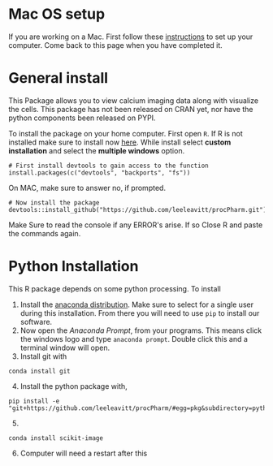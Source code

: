 
# Mac OS setup
If you are working on a Mac. First follow these [instructions](./extras/procPharm_MacOS_setup.md) to set up your computer. Come back to this page when you have completed it.


# General install
This Package allows you to view calcium imaging data along with visualize the cells. This package has not been released on CRAN yet, nor have the python components been released on PYPI.

To install the package on your home computer. First open `R`. If R is not installed make sure to install now [here](https://cran.r-project.org/bin/windows/base/old/3.5.3/). While install select **custom installation** and select the **multiple windows** option.
````
# First install devtools to gain access to the function 
install.packages(c("devtools", "backports", "fs"))
````
On MAC, make sure to answer no, if prompted.

````
# Now install the package
devtools::install_github("https://github.com/leeleavitt/procPharm.git")

````

Make Sure to read the console if any ERROR's arise. If so Close R and paste the commands again.


# Python Installation

This R package depends on some python processing. To install
1. Install the [anaconda distribution](https://www.anaconda.com/distribution/). Make sure to select for a single user during this installation. From there you will need to use `pip` to install our software. 
2. Now open the *Anaconda Prompt*, from your programs. This means click the windows logo and type `anaconda prompt`. Double click this and a terminal window will open.
3. Install git with 
````
conda install git
````
4. Install the python package with, 

````
pip install -e "git+https://github.com/leeleavitt/procPharm/#egg=pkg&subdirectory=python_packages/python_pharmer"
````

5. 
````
conda install scikit-image
````
6. Computer will need a restart after this

